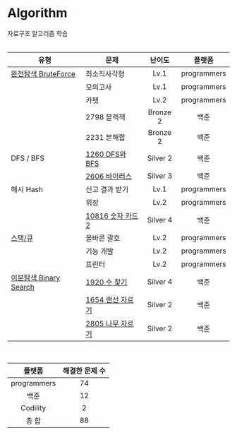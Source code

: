 # Algorithm

자료구조 알고리즘 학습
<br><br>

| 유형 | 문제 | 난이도 | 플랫폼 |
|-|----|:-:|:-:|
| [완전탐색 BruteForce](https://hongssup.tistory.com/325) | 최소직사각형 | Lv.1 | programmers |
|| 모의고사 | Lv.1 | programmers |
|| 카펫 | Lv.2 | programmers |
|| 2798 블랙잭 | Bronze 2 | 백준 |
|| 2231 분해합 | Bronze 2 | 백준 |
| DFS / BFS | [1260 DFS와 BFS](https://hongssup.tistory.com/498) | Silver 2 | 백준 |
|| [2606 바이러스](https://hongssup.tistory.com/499) | Silver 3 | 백준 |
| 해시 Hash | 신고 결과 받기  | Lv.1 | programmers |
|| 위장 | Lv.2 | programmers |
|| [10816 숫자 카드 2](https://hongssup.tistory.com/487) | Silver 4 | 백준 |
| [스택/큐](https://hongssup.tistory.com/434) | 올바른 괄호 | Lv.2 | programmers |
|| 기능 개발 | Lv.2 | programmers |
|| 프린터 | Lv.2 | programmers |
| [이분탐색 Binary Search](https://hongssup.tistory.com/485) | [1920 수 찾기](https://hongssup.tistory.com/484) | Silver 4 | 백준 |
|| [1654 랜선 자르기](https://hongssup.tistory.com/488) | Silver 2 | 백준 |
|| [2805 나무 자르기](https://hongssup.tistory.com/490) | Silver 2 | 백준 |

<br>

| 플랫폼 | 해결한 문제 수 |
|:-:|:-:|
| programmers | 74 |
| 백준 | 12 |
| Codility | 2 |
| 총 합 | 88 |
